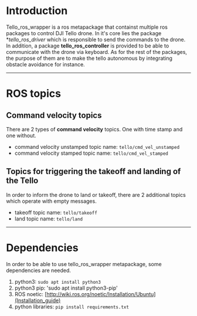 # Introduction

Tello_ros_wrapper is a ros metapackage that containst multiple ros packages to control DJI Tello drone.
In it's core lies the package **tello_ros_driver* which is responsible to send the commands to the drone.
In addition, a package **tello_ros_controller** is provided to be able to communicate with the drone via keyboard.
As for the rest of the packages, the purpose of them are to make the tello autonomous by integrating obstacle avoidance for instance.

***

# ROS topics

## Command velocity topics

There are 2 types of **command velocity** topics. One with time stamp and one without.

* command velocity unstamped topic name: `tello/cmd_vel_unstamped`
* command velocity stamped topic name: `tello/cmd_vel_stamped`

## Topics for triggering the takeoff and landing of the Tello

In order to inform the drone to land or takeoff, there are 2 additional topics which operate with empty messages.

* takeoff topic name: `tello/takeoff`
* land topic name: `tello/land`

***

# Dependencies

In order to be able to use tello_ros_wrapper metapackage, some dependencies are needed.

1. python3: `sudo apt install python3`
2. python3 pip: 'sudo apt install python3-pip'
3. ROS noetic: [http://wiki.ros.org/noetic/Installation/Ubuntu](Installation_guide)
4. python libraries: `pip install requirements.txt`
